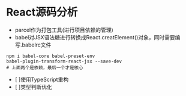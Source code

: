 # React源码分析
- parcel作为打包工具(进行项目依赖的管理)
- babel对JSX语法糖进行转换成React.creatElement()对象，同时需要编写.babelrc文件
```shell
npm i babel-core babel-preset-env 
babel-plugin-transform-react-jsx --save-dev
# 上面两个是依赖，最后一个才是核心
```
- [ ]使用TypeScript重构
- [ ]类型判断优化